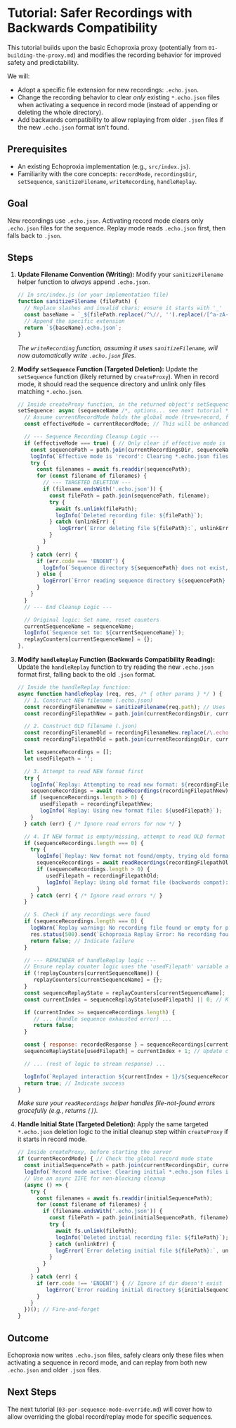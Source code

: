 # Tutorial: Safer Recordings with Backwards Compatibility

This tutorial builds upon the basic Echoproxia proxy (potentially from `01-building-the-proxy.md`) and modifies the recording behavior for improved safety and predictability.

We will:

*   Adopt a specific file extension for new recordings: `.echo.json`.
*   Change the recording behavior to clear *only* existing `*.echo.json` files when activating a sequence in record mode (instead of appending or deleting the whole directory).
*   Add backwards compatibility to allow replaying from older `.json` files if the new `.echo.json` format isn't found.

## Prerequisites

*   An existing Echoproxia implementation (e.g., `src/index.js`).
*   Familiarity with the core concepts: `recordMode`, `recordingsDir`, `setSequence`, `sanitizeFilename`, `writeRecording`, `handleReplay`.

## Goal

New recordings use `.echo.json`. Activating record mode clears only `.echo.json` files for the sequence. Replay mode reads `.echo.json` first, then falls back to `.json`.

## Steps

1.  **Update Filename Convention (Writing):**
    Modify your `sanitizeFilename` helper function to *always* append `.echo.json`.

    ```javascript
    // In src/index.js (or your implementation file)
    function sanitizeFilename (filePath) {
      // Replace slashes and invalid chars; ensure it starts with '_'
      const baseName = `_${filePath.replace(/^\//, '').replace(/[^a-zA-Z0-9_.-]/g, '_')}`;
      // Append the specific extension
      return `${baseName}.echo.json`;
    }
    ```
    *The `writeRecording` function, assuming it uses `sanitizeFilename`, will now automatically write `.echo.json` files.*

2.  **Modify `setSequence` Function (Targeted Deletion):**
    Update the `setSequence` function (likely returned by `createProxy`). When in record mode, it should read the sequence directory and unlink only files matching `*.echo.json`.

    ```javascript
    // Inside createProxy function, in the returned object's setSequence method:
    setSequence: async (sequenceName /*, options... see next tutorial */) => {
      // Assume currentRecordMode holds the global mode (true=record, false=replay)
      const effectiveMode = currentRecordMode; // This will be enhanced in the next tutorial

      // --- Sequence Recording Cleanup Logic --- 
      if (effectiveMode === true) { // Only clear if effective mode is record
        const sequencePath = path.join(currentRecordingsDir, sequenceName);
        logInfo(`Effective mode is 'record': Clearing *.echo.json files in: ${sequencePath}`);
        try {
          const filenames = await fs.readdir(sequencePath);
          for (const filename of filenames) {
            // --- TARGETED DELETION --- 
            if (filename.endsWith('.echo.json')) {
              const filePath = path.join(sequencePath, filename);
              try {
                await fs.unlink(filePath);
                logInfo(`Deleted recording file: ${filePath}`);
              } catch (unlinkErr) {
                 logError(`Error deleting file ${filePath}:`, unlinkErr);
              }
            }
          }
        } catch (err) {
          if (err.code === 'ENOENT') {
            logInfo(`Sequence directory ${sequencePath} does not exist, nothing to clear.`);
          } else {
            logError(`Error reading sequence directory ${sequencePath} for cleanup:`, err);
          }
        }
      }
      // --- End Cleanup Logic ---

      // Original logic: Set name, reset counters
      currentSequenceName = sequenceName;
      logInfo(`Sequence set to: ${currentSequenceName}`);
      replayCounters[currentSequenceName] = {}; 
    },
    ```

3.  **Modify `handleReplay` Function (Backwards Compatibility Reading):**
    Update the `handleReplay` function to try reading the new `.echo.json` format first, falling back to the old `.json` format.

    ```javascript
    // Inside the handleReplay function:
    async function handleReplay (req, res, /* { other params } */ ) {
      // 1. Construct NEW filename (.echo.json)
      const recordingFilenameNew = sanitizeFilename(req.path); // Uses new .echo.json convention
      const recordingFilepathNew = path.join(currentRecordingsDir, currentSequenceName, recordingFilenameNew);

      // 2. Construct OLD filename (.json)
      const recordingFilenameOld = recordingFilenameNew.replace(/\.echo\.json$/, '.json');
      const recordingFilepathOld = path.join(currentRecordingsDir, currentSequenceName, recordingFilenameOld);

      let sequenceRecordings = [];
      let usedFilepath = '';

      // 3. Attempt to read NEW format first
      try {
        logInfo(`Replay: Attempting to read new format: ${recordingFilepathNew}`);
        sequenceRecordings = await readRecordings(recordingFilepathNew);
        if (sequenceRecordings.length > 0) {
           usedFilepath = recordingFilepathNew;
           logInfo(`Replay: Using new format file: ${usedFilepath}`);
        }
      } catch (err) { /* Ignore read errors for now */ }

      // 4. If NEW format is empty/missing, attempt to read OLD format
      if (sequenceRecordings.length === 0) {
        try {
          logInfo(`Replay: New format not found/empty, trying old format: ${recordingFilepathOld}`);
          sequenceRecordings = await readRecordings(recordingFilepathOld);
          if (sequenceRecordings.length > 0) {
             usedFilepath = recordingFilepathOld;
             logInfo(`Replay: Using old format file (backwards compat): ${usedFilepath}`);
          }
        } catch (err) { /* Ignore read errors */ }
      }

      // 5. Check if any recordings were found
      if (sequenceRecordings.length === 0) {
        logWarn(`Replay warning: No recording file found or empty for path ${req.path} (checked ${recordingFilenameNew} and ${recordingFilenameOld})`);
        res.status(500).send(`Echoproxia Replay Error: No recording found for path ${req.path} in sequence ${currentSequenceName}.`);
        return false; // Indicate failure
      }

      // --- REMAINDER of handleReplay logic ---
      // Ensure replay counter logic uses the 'usedFilepath' variable as its key
      if (!replayCounters[currentSequenceName]) {
         replayCounters[currentSequenceName] = {};
      }
      const sequenceReplayState = replayCounters[currentSequenceName];
      const currentIndex = sequenceReplayState[usedFilepath] || 0; // Keyed by actual file used

      if (currentIndex >= sequenceRecordings.length) {
         // ... (handle sequence exhausted error) ...
         return false;
      }

      const { response: recordedResponse } = sequenceRecordings[currentIndex];
      sequenceReplayState[usedFilepath] = currentIndex + 1; // Update counter using correct key

      // ... (rest of logic to stream response) ...

      logInfo(`Replayed interaction ${currentIndex + 1}/${sequenceRecordings.length} from ${usedFilepath}`);
      return true; // Indicate success
    }
    ```
    *Make sure your `readRecordings` helper handles file-not-found errors gracefully (e.g., returns `[]`).*

4.  **Handle Initial State (Targeted Deletion):**
    Apply the same targeted `*.echo.json` deletion logic to the initial cleanup step within `createProxy` if it starts in record mode.

    ```javascript
    // Inside createProxy, before starting the server
    if (currentRecordMode) { // Check the global record mode state
      const initialSequencePath = path.join(currentRecordingsDir, currentSequenceName); // Default sequence
      logInfo(`Record mode active: Clearing initial *.echo.json files in: ${initialSequencePath}`);
      // Use an async IIFE for non-blocking cleanup
      (async () => {
        try {
          const filenames = await fs.readdir(initialSequencePath);
          for (const filename of filenames) {
            if (filename.endsWith('.echo.json')) {
              const filePath = path.join(initialSequencePath, filename);
              try {
                await fs.unlink(filePath);
                logInfo(`Deleted initial recording file: ${filePath}`);
              } catch (unlinkErr) {
                logError(`Error deleting initial file ${filePath}:`, unlinkErr);
              }
            }
          }
        } catch (err) {
          if (err.code !== 'ENOENT') { // Ignore if dir doesn't exist
             logError(`Error reading initial directory ${initialSequencePath} for cleanup:`, err);
          }
        }
      })(); // Fire-and-forget
    }
    ```

## Outcome

Echoproxia now writes `.echo.json` files, safely clears only these files when activating a sequence in record mode, and can replay from both new `.echo.json` and older `.json` files.

## Next Steps

The next tutorial (`03-per-sequence-mode-override.md`) will cover how to allow overriding the global record/replay mode for specific sequences. 